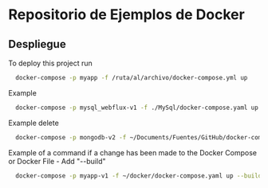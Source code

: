 
# Repositorio de Ejemplos de Docker




## Despliegue

To deploy this project run

```bash
  docker-compose -p myapp -f /ruta/al/archivo/docker-compose.yml up
```

Example

```bash
  docker-compose -p mysql_webflux-v1 -f ./MySql/docker-compose.yaml up -d
```

Example delete

```bash
  docker-compose -p mongodb-v2 -f ~/Documents/Fuentes/GitHub/docker-compose-example/MongoDB/docker-compose.v2.yml down
```

Example of a command if a change has been made to the Docker Compose or Docker File - Add "--build"

```bash
  docker-compose -p myapp-v1 -f ~/docker/docker-compose.yaml up --build -d
```